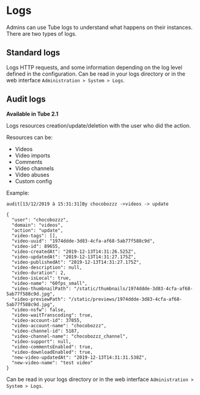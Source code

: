 # Logs

Admins can use Tube logs to understand what happens on their instances. There are two types of logs.

## Standard logs

Logs HTTP requests, and some information depending on the log level defined in the configuration.
Can be read in your logs directory or in the web interface `Administration > System > Logs`.

## Audit logs

**Available in Tube 2.1**

Logs resources creation/update/deletion with the user who did the action.

Resources can be:
 * Videos
 * Video imports
 * Comments
 * Video channels
 * Video abuses
 * Custom config

Example:

```
audit[13/12/2019 à 15:31:31]By chocobozzz ->videos -> update

{
  "user": "chocobozzz",
  "domain": "videos",
  "action": "update",
  "video-tags": [],
  "video-uuid": "1974ddde-3d83-4cfa-af68-5ab77f588c9d",
  "video-id": 89655,
  "video-createdAt": "2019-12-13T14:31:26.525Z",
  "video-updatedAt": "2019-12-13T14:31:27.175Z",
  "video-publishedAt": "2019-12-13T14:31:27.175Z",
  "video-description": null,
  "video-duration": 2,
  "video-isLocal": true,
  "video-name": "60fps_small",
  "video-thumbnailPath": "/static/thumbnails/1974ddde-3d83-4cfa-af68-5ab77f588c9d.jpg",
  "video-previewPath": "/static/previews/1974ddde-3d83-4cfa-af68-5ab77f588c9d.jpg",
  "video-nsfw": false,
  "video-waitTranscoding": true,
  "video-account-id": 37855,
  "video-account-name": "chocobozzz",
  "video-channel-id": 5187,
  "video-channel-name": "chocobozzz_channel",
  "video-support": null,
  "video-commentsEnabled": true,
  "video-downloadEnabled": true,
  "new-video-updatedAt": "2019-12-13T14:31:31.538Z",
  "new-video-name": "test video"
}
```

Can be read in your logs directory or in the web interface `Administration > System > Logs`.
